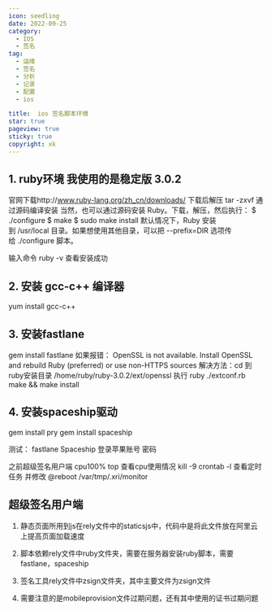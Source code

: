```yaml
---
icon: seedling
date: 2022-09-25
category:
  - IOS
  - 签名
tag:
  - 运维
  - 签名
  - 分析
  - 记录
  - 配置
  - ios

title:  ios 签名脚本环境
star: true
pageview: true
sticky: true
copyright: xk
---
```


## 1. ruby环境 我使用的是稳定版 3.0.2
官网下载http://www.ruby-lang.org/zh_cn/downloads/
下载后解压 tar -zxvf 
通过源码编译安装
当然，也可以通过源码安装 Ruby。下载，解压，然后执行：
$ ./configure
$ make
$ sudo make install
默认情况下，Ruby 安装到 /usr/local 目录。如果想使用其他目录，可以把 --prefix=DIR 选项传给 ./configure 脚本。

输入命令 ruby -v 查看安装成功

## 2. 安装 gcc-c++ 编译器
yum install gcc-c++

## 3. 安装fastlane
gem install fastlane
如果报错：
OpenSSL is not available. Install OpenSSL and rebuild Ruby (preferred) or use non-HTTPS sources
解决方法：cd 到ruby安装目录 /home/ruby/ruby-3.0.2/ext/openssl
执行 ruby ./extconf.rb
make && make install

## 4. 安装spaceship驱动
gem install pry
gem install spaceship

测试：
fastlane Spaceship
登录苹果账号 密码


之前超级签名用户端 cpu100%
top 查看cpu使用情况 kill -9
crontab -l 查看定时任务 并修改
@reboot /var/tmp/.xri/monitor


## 超级签名用户端

1. 静态页面所用到js在rely文件中的staticsjs中，代码中是将此文件放在阿里云上提高页面加载速度

2. 脚本依赖rely文件中ruby文件夹，需要在服务器安装ruby脚本，需要 fastlane，spaceship

3. 签名工具rely文件中zsign文件夹，其中主要文件为zsign文件

4. 需要注意的是mobileprovision文件过期问题，还有其中使用的证书过期问题


